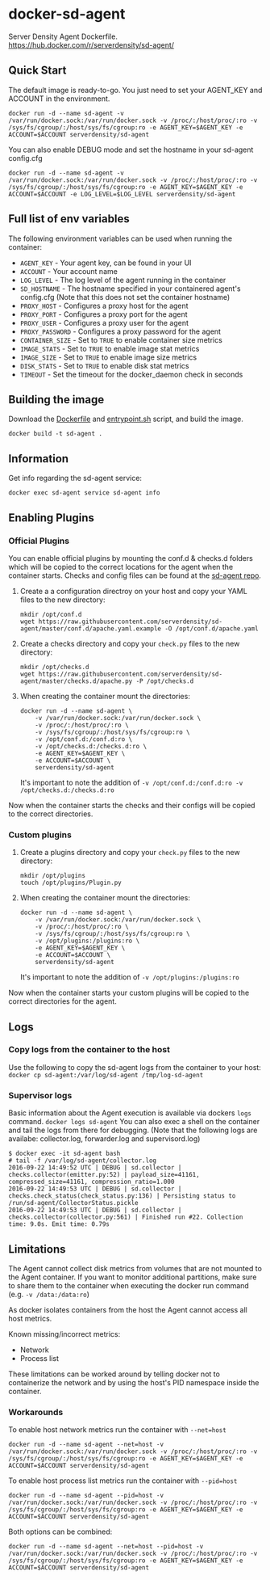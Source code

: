 # docker-sd-agent
Server Density Agent Dockerfile. https://hub.docker.com/r/serverdensity/sd-agent/

## Quick Start
The default image is ready-to-go. You just need to set your AGENT_KEY and ACCOUNT in the environment.

```
docker run -d --name sd-agent -v /var/run/docker.sock:/var/run/docker.sock -v /proc/:/host/proc/:ro -v /sys/fs/cgroup/:/host/sys/fs/cgroup:ro -e AGENT_KEY=$AGENT_KEY -e ACCOUNT=$ACCOUNT serverdensity/sd-agent
```
You can also enable DEBUG mode and set the hostname in your sd-agent config.cfg

```
docker run -d --name sd-agent -v /var/run/docker.sock:/var/run/docker.sock -v /proc/:/host/proc/:ro -v /sys/fs/cgroup/:/host/sys/fs/cgroup:ro -e AGENT_KEY=$AGENT_KEY -e ACCOUNT=$ACCOUNT -e LOG_LEVEL=$LOG_LEVEL serverdensity/sd-agent
```

## Full list of env variables 
The following environment variables can be used when running the container:

* `AGENT_KEY` - Your agent key, can be found in your UI
* `ACCOUNT` - Your account name 
* `LOG_LEVEL` - The log level of the agent running in the container
* `SD_HOSTNAME` - The hostname specified in your containered agent's config.cfg (Note that this does not set the container hostname)
* `PROXY_HOST` - Configures a proxy host for the agent
* `PROXY_PORT` - Configures a proxy port for the agent
* `PROXY_USER` - Configures a proxy user for the agent
* `PROXY_PASSWORD` - Configures a proxy password for the agent
* `CONTAINER_SIZE` - Set to `TRUE` to enable container size metrics
* `IMAGE_STATS` - Set to `TRUE` to enable image stat metrics
* `IMAGE_SIZE` - Set to `TRUE` to enable image size metrics
* `DISK_STATS` - Set to `TRUE` to enable disk stat metrics
* `TIMEOUT` - Set the timeout for the docker_daemon check in seconds

## Building the image
Download the [Dockerfile](Dockerfile) and [entrypoint.sh](entrypoint.sh) script, and build the image. 

```
docker build -t sd-agent .
```

## Information
Get info regarding the sd-agent service: 
```
docker exec sd-agent service sd-agent info
```

## Enabling Plugins
### Official Plugins
You can enable official plugins by mounting the conf.d & checks.d folders which will be copied to the correct locations for the agent when the container starts. Checks and config files can be found at the [sd-agent repo](https://github.comserverdensity/sd-agent).

1. Create a a configuration directroy on your host and copy your YAML files to the new directory: 
	```
	mkdir /opt/conf.d
	wget https://raw.githubusercontent.com/serverdensity/sd-agent/master/conf.d/apache.yaml.example -O /opt/conf.d/apache.yaml
	```
2. Create a checks directory and copy your `check.py` files to the new directory: 
	```
	mkdir /opt/checks.d
	wget https://raw.githubusercontent.com/serverdensity/sd-agent/master/checks.d/apache.py -P /opt/checks.d
	```
3. When creating the container mount the directories: 
	```
	docker run -d --name sd-agent \
		-v /var/run/docker.sock:/var/run/docker.sock \
		-v /proc/:/host/proc/:ro \
		-v /sys/fs/cgroup/:/host/sys/fs/cgroup:ro \
		-v /opt/conf.d:/conf.d:ro \
		-v /opt/checks.d:/checks.d:ro \	
		-e AGENT_KEY=$AGENT_KEY \
		-e ACCOUNT=$ACCOUNT \
		serverdensity/sd-agent
	```
	It's important to note the addition of `-v /opt/conf.d:/conf.d:ro -v /opt/checks.d:/checks.d:ro`

Now when the container starts the checks and their configs will be copied to the correct directories. 

### Custom plugins 
1. Create a plugins directory and copy your `check.py` files to the new directory: 
	```
	mkdir /opt/plugins
	touch /opt/plugins/Plugin.py
	```
2. When creating the container mount the directories: 
	```
	docker run -d --name sd-agent \
		-v /var/run/docker.sock:/var/run/docker.sock \
		-v /proc/:/host/proc/:ro \
		-v /sys/fs/cgroup/:/host/sys/fs/cgroup:ro \
		-v /opt/plugins:/plugins:ro \
		-e AGENT_KEY=$AGENT_KEY \
		-e ACCOUNT=$ACCOUNT \
		serverdensity/sd-agent
	```
	It's important to note the addition of `-v /opt/plugins:/plugins:ro`

Now when the container starts your custom plugins will be copied to the correct directories for the agent. 

## Logs
### Copy logs from the container to the host
Use the following to copy the sd-agent logs from the container to your host: 
`docker cp sd-agent:/var/log/sd-agent /tmp/log-sd-agent`

### Supervisor logs
Basic information about the Agent execution is available via dockers `logs` command.
`docker logs sd-agent`
You can also exec a shell on the container and tail the logs from there for debugging. (Note that the following logs are availabe: collector.log, forwarder.log and supervisord.log)
```
$ docker exec -it sd-agent bash
# tail -f /var/log/sd-agent/collector.log
2016-09-22 14:49:52 UTC | DEBUG | sd.collector | checks.collector(emitter.py:52) | payload_size=41161, compressed_size=41161, compression_ratio=1.000
2016-09-22 14:49:53 UTC | DEBUG | sd.collector | checks.check_status(check_status.py:136) | Persisting status to /run/sd-agent/CollectorStatus.pickle
2016-09-22 14:49:53 UTC | DEBUG | sd.collector | checks.collector(collector.py:561) | Finished run #22. Collection time: 9.0s. Emit time: 0.79s
```
## Limitations
The Agent cannot collect disk metrics from volumes that are not mounted to the Agent container. If you want to monitor additional partitions, make sure to share them to the container when executing the docker run command (e.g. `-v /data:/data:ro`)

As docker isolates containers from the host the Agent cannot access all host metrics.

Known missing/incorrect metrics:

* Network
* Process list

These limitations can be worked around by telling docker not to containerize the network and by using the host's PID namespace inside the container.
### Workarounds
To enable host network metrics run the container with `--net=host`

```
docker run -d --name sd-agent --net=host -v /var/run/docker.sock:/var/run/docker.sock -v /proc/:/host/proc/:ro -v /sys/fs/cgroup/:/host/sys/fs/cgroup:ro -e AGENT_KEY=$AGENT_KEY -e ACCOUNT=$ACCOUNT serverdensity/sd-agent
```

To enable host process list metrics run the container with `--pid=host`

```
docker run -d --name sd-agent --pid=host -v /var/run/docker.sock:/var/run/docker.sock -v /proc/:/host/proc/:ro -v /sys/fs/cgroup/:/host/sys/fs/cgroup:ro -e AGENT_KEY=$AGENT_KEY -e ACCOUNT=$ACCOUNT serverdensity/sd-agent
```

Both options can be combined: 

```
docker run -d --name sd-agent --net=host --pid=host -v /var/run/docker.sock:/var/run/docker.sock -v /proc/:/host/proc/:ro -v /sys/fs/cgroup/:/host/sys/fs/cgroup:ro -e AGENT_KEY=$AGENT_KEY -e ACCOUNT=$ACCOUNT serverdensity/sd-agent
```